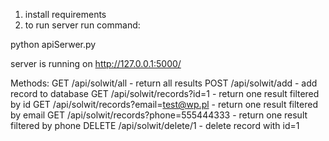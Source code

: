 1. install requirements
2. to run server run command:

python apiSerwer.py

server is running on http://127.0.0.1:5000/

Methods:
GET /api/solwit/all - return all results
POST /api/solwit/add - add record to database
GET /api/solwit/records?id=1 - return one result filtered by id
GET /api/solwit/records?email=test@wp.pl - return one result filtered by email
GET /api/solwit/records?phone=555444333 - return one result filtered by phone
DELETE /api/solwit/delete/1 - delete record with id=1
